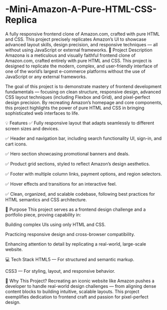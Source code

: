 # -Mini-Amazon-A-Pure-HTML-CSS-Replica
A fully responsive frontend clone of Amazon.com, crafted with pure HTML and CSS. This project precisely replicates Amazon’s UI to showcase advanced layout skills, design precision, and responsive techniques — all without using JavaScript or external frameworks.
📄 Project Description
Amazona is a meticulous and visually faithful frontend clone of Amazon.com, crafted entirely with pure HTML and CSS. This project is designed to replicate the modern, complex, and user-friendly interface of one of the world’s largest e-commerce platforms without the use of JavaScript or any external frameworks.

The goal of this project is to demonstrate mastery of frontend development fundamentals — focusing on clean structure, responsive design, advanced CSS layout techniques (including Flexbox and Grid), and pixel-perfect design precision. By recreating Amazon’s homepage and core components, this project highlights the power of pure HTML and CSS in bringing sophisticated web interfaces to life.

💡 Features
✅ Fully responsive layout that adapts seamlessly to different screen sizes and devices.

✅ Header and navigation bar, including search functionality UI, sign-in, and cart icons.

✅ Hero section showcasing promotional banners and deals.

✅ Product grid sections, styled to reflect Amazon’s design aesthetics.

✅ Footer with multiple column links, payment options, and region selectors.

✅ Hover effects and transitions for an interactive feel.

✅ Clean, organized, and scalable codebase, following best practices for HTML semantics and CSS architecture.

🎯 Purpose
This project serves as a frontend design challenge and a portfolio piece, proving capability in:

Building complex UIs using only HTML and CSS.

Practicing responsive design and cross-browser compatibility.

Enhancing attention to detail by replicating a real-world, large-scale website.

💻 Tech Stack
HTML5 — For structured and semantic markup.

CSS3 — For styling, layout, and responsive behavior.

🌟 Why This Project?
Recreating an iconic website like Amazon pushes a developer to handle real-world design challenges — from aligning dense content blocks to building intuitive, scalable layouts. This project exemplifies dedication to frontend craft and passion for pixel-perfect design.


